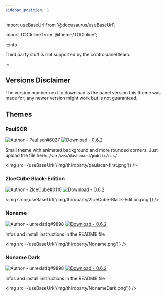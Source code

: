 ```yaml
---
sidebar_position: 1
---
```


import useBaseUrl from '@docusaurus/useBaseUrl';

import TOCInline from '@theme/TOCInline';

:::info

Third party stuff is not supported by the controlpanel team.

:::

<TOCInline toc={toc} />

## Versions Disclaimer
The version number next to download is the panel version this theme was made for, any newer version might work but is not guaranteed.

## Themes
### PaulSCR
![Author - Paul.scr#6027](https://img.shields.io/badge/Author-Paul.scr%236027-red?style=for-the-badge)
[![Download - 0.6.2](https://img.shields.io/badge/Download-0.6.2-blue?style=for-the-badge)](/download/Themes/paulscar-first/app.zip)

Small theme with animated background and more rounded corners. Just upload the file here: `/var/www/dashboard/public/css/`

<img src={useBaseUrl('/img/thirdparty/paulscar-first.png')} />

### 2IceCube Black-Edition
![Author - 2IceCube#0110](https://img.shields.io/badge/Author-2IceCube%230110-red?style=for-the-badge)
[![Download - 0.6.2](https://img.shields.io/badge/Download-0.6.2-blue?style=for-the-badge)](/download/Themes/2IceCube-Black-Edition/2IceCube_Black-Edition.zip)

<img src={useBaseUrl('/img/thirdparty/2IceCube-Black-Edition.png')} />

### Noname
![Author - unrexIstIq#9898](https://img.shields.io/badge/Author-unrexIstIq%239898-red?style=for-the-badge)
[![Download - 0.6.2](https://img.shields.io/badge/Download-0.6.2-blue?style=for-the-badge)](/download/Themes/Noname/Controlpaneltheme.zip)

Infos and install instructions in the README file

<img src={useBaseUrl('/img/thirdparty/Noname.png')} />

### Noname Dark
![Author - unrexIstIq#9898](https://img.shields.io/badge/Author-unrexIstIq%239898-red?style=for-the-badge)
[![Download - 0.6.2](https://img.shields.io/badge/Download-0.6.2-blue?style=for-the-badge)](/download/Themes/NonameDark/controlpaneltheme.zip)

Infos and install instructions in the README file

<img src={useBaseUrl('/img/thirdparty/NonameDark.png')} />
